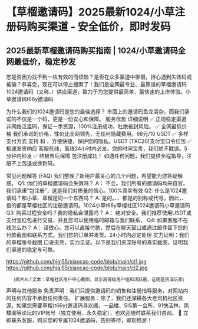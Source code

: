 # 【草榴邀请码】2025最新1024/小草注册码购买渠道 - 安全低价，即时发码

## 2025最新草榴邀请码购买指南 | 1024/小草邀请码全网最低价，稳定秒发
您是否因为找不到一枚有效的而烦恼？是否在众多渠道中徘徊，担心遇到失效码或被骗？恭喜您，现在可以停止搜索了！我们是全网最专业、最靠谱的草榴邀请码1024邀请码（又称、）供应渠道，致力于为您提供最简单、最快速的上岸体验。小草邀请码t66y邀请码

为什么我们的1024邀请码是您的最佳选择？
市面上的邀请码鱼龙混杂，而我们承诺的不仅是一个码，更是一份安心和保障。
服务优势	详细说明
✅ 正规稳定渠道	非网络泛滥码，保证一手资源，100%注册成功，杜绝被封风险。
✅ 全网最低价格	我们承诺的价格，性价比全网领先，无任何隐藏费用。68元/10 USDT
✅ 多样支付方式	支持 和 ，方便快捷，保护您的隐私。USDT (TRC20)支付宝口令红包
✅ 极速发货响应	客服在线，离线24小时内必发。您的时间宝贵，我们绝不耽误。5分钟内秒发
✅ 终极售后保障	包注册成功！ 如遇任何问题，我们提供全程指导，注册不上包退或换新码。

常见问题解答 (FAQ)
我们整理了新用户最关心的几个问题，希望能为您答疑解惑。
Q1: 你们的草榴邀请码会失效吗？
A： 不会。我们所有的邀请码均来自官。我们承诺“包注册”，这是我们对质量的信心。100%真实有效
Q2: 什么是1024邀请码？和小草、草榴是同一个东西吗？
A: 是的。、、都是的别称或代号。因此，、指的都是草榴社区的注册邀请码。1024小草t66y草榴社区1024邀请码小草邀请码
Q3: 购买过程安全吗？我的隐私会泄露吗？
A： 绝对安全。我们推荐使用USDT或支付宝红包进行交易，并且您可以使用临时邮箱与我们联系，
Q4: 如果客服不在线怎么办？
A： 请放心。您可以直接付款，然后在聊天窗口或通过邮件留下您的付款截图和联系方式。我们您的订单并发货。24小时内必定处理
实力证明：我们的草榴账号截图
口说无凭，实力见证。以下是我们资深账号的真实截图，证明我们渠道的稳定与可靠。

https://github.com/hjgj55/xiaocao-code/blob/main/cl1.jpg
https://github.com/hjgj55/xiaocao-code/blob/main/cl2.jpg

<p style="text-align: center; font-size: 12px;">(图片ALT文本：草榴社区用户中心截图，显示高等级用户组和活跃度，证明是资深玩家)</p>
声明与其他服务
免责声明：我们只提供邀请码的销售和注册指导服务，对网站内的任何内容不承担任何责任。
扩展服务：除了，我们还深耕各大老司机社区资源。如果您需要草榴(t66y)邀请码寻欢阁、一品楼、SIS第一会所、91快活林、凤楼阁等论坛的VIP账号（独立使用，永久稳定），也欢迎随时联系我们咨询。
📣 立即联系客服，购买您的专属1024邀请码，告别等待，即刻畅游！
